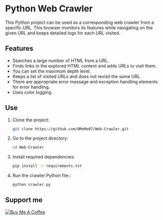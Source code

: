 # Python Web Crawler

This Python project can be used as a corresponding web crawler from a specific URL. This browser monitors its features while navigating on the given URL and keeps detailed logs for each URL visited.

## Features

- Searches a large number of HTML from a URL.
- Finds links in the explored HTML content and adds URLs to visit them.
- You can set the maximum depth level.
- Keeps a list of visited URLs and does not revisit the same URL.
- There are appropriate error message and exception handling elements for error handling.
- Uses color logging.

## Use
1. Clone the project:

   ```bash
   git clone https://github.com/0MeMo07/Web-Crawler.git
2. Go to the project directory:
   ```bash
   cd Web-Crawler
3. Install required dependencies:
   ```bash
   pip install -r requirements.txt
4. Run the crawler Python file::
   ```bash
   python crawler.py

## Support me

<a href="https://www.buymeacoffee.com/SmakeMeMo" target="_blank"><img src="https://www.buymeacoffee.com/assets/img/custom_images/black_img.png" alt="Buy Me A Coffee">
